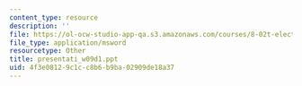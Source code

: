 ```yaml
---
content_type: resource
description: ''
file: https://ol-ocw-studio-app-qa.s3.amazonaws.com/courses/8-02t-electricity-and-magnetism-spring-2005/4f3e08129c1cc8b6b9ba02909de18a37_presentati_w09d1.ppt
file_type: application/msword
resourcetype: Other
title: presentati_w09d1.ppt
uid: 4f3e0812-9c1c-c8b6-b9ba-02909de18a37
---
```

